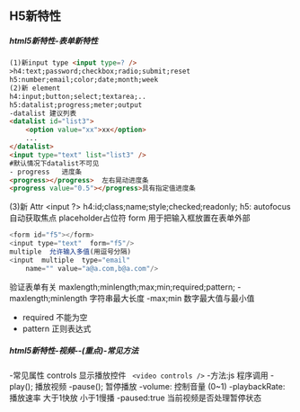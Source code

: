 ## H5新特性
##### html5新特性-表单新特性
``` html
(1)新input type <input type=? />
>h4:text;password;checkbox;radio;submit;reset
h5:number;email;color;date;month;week
(2)新 element
h4:input;button;select;textarea;..
h5:datalist;progress;meter;output
-datalist 建议列表
<datalist id="list3">
    <option value="xx">xx</option>
    ...
</datalist>
<input type="text" list="list3" />
#默认情况下datalist不可见
- progress   进度条
<progress></progress>  左右晃动进度条
<progress value="0.5"></progress>具有指定值进度条
```
(3)新 Attr <input ?>
  h4:id;class;name;style;checked;readonly;
h5:
autofocus  自动获取焦点
placeholder占位符
form       用于把输入框放置在表单外部
``` js
<form id="f5"></form>
<input type="text"  form="f5"/>
multiple  允许输入多值(用逗号分隔)
<input  multiple  type="email"
    name="" value="a@a.com,b@a.com"/>
```
验证表单有关
maxlength;minlength;max;min;required;pattern;
-maxlength;minlength 字符串最大长度
-max;min            数字最大值与最小值
- required           不能为空
- pattern            正则表达式

##### html5新特性-视频--(重点)-常见方法
  -常见属性
    controls      显示播放控件  ` <video controls />`
-方法:js 程序调用
-play();     播放视频
-pause();     暂停播放
-volume:     控制音量 (0~1)
-playbackRate:  播放速率 大于1快放  小于1慢播
-paused:true    当前视频是否处理暂停状态